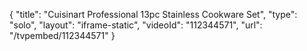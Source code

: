 {
    "title": "Cuisinart Professional 13pc Stainless Cookware Set",
    "type": "solo",
    "layout": "iframe-static",
    "videoId": "112344571",
    "url": "\/tvpembed\/112344571"
}